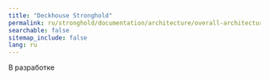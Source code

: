 ```yaml
---
title: "Deckhouse Stronghold"
permalink: ru/stronghold/documentation/architecture/overall-architecture.html
searchable: false
sitemap_include: false
lang: ru
---
```


В разработке
